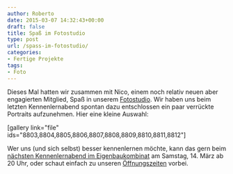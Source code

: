 ```yaml
---
author: Roberto
date: 2015-03-07 14:32:43+00:00
draft: false
title: Spaß im Fotostudio
type: post
url: /spass-im-fotostudio/
categories:
- Fertige Projekte
tags:
- Foto
---
```


Dieses Mal hatten wir zusammen mit Nico, einem noch relativ neuen aber engagierten Mitglied, Spaß in unserem [Fotostudio](/werkstatt/fotostudio/). Wir haben uns beim letzten Kennenlernabend spontan dazu entschlossen ein paar verrückte Portraits aufzunehmen.<!-- more --> Hier eine kleine Auswahl:

[gallery link="file" ids="8803,8804,8805,8806,8807,8808,8809,8810,8811,8812"]

Wer uns (und sich selbst) besser kennenlernen möchte, kann das gern beim [nächsten Kennenlernabend im Eigenbaukombinat](/kennenlern-abend/) am Samstag, 14. März ab 20 Uhr, oder schaut einfach zu unseren [Öffnungszeiten](/oeffnungszeiten/) vorbei.
